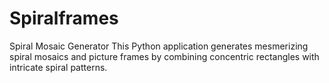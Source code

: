 # Spiralframes
Spiral Mosaic Generator  This Python application generates mesmerizing spiral mosaics and picture frames by combining concentric rectangles with intricate spiral patterns. 
